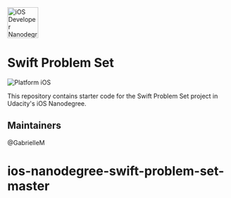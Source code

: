 <img src="https://s3-us-west-1.amazonaws.com/udacity-content/degrees/catalog-images/nd003.png" alt="iOS Developer Nanodegree logo" height="70" >

# Swift Problem Set

![Platform iOS](https://img.shields.io/badge/nanodegree-iOS-blue.svg)

This repository contains starter code for the Swift Problem Set project in Udacity's iOS Nanodegree.

## Maintainers

@GabrielleM
# ios-nanodegree-swift-problem-set-master
